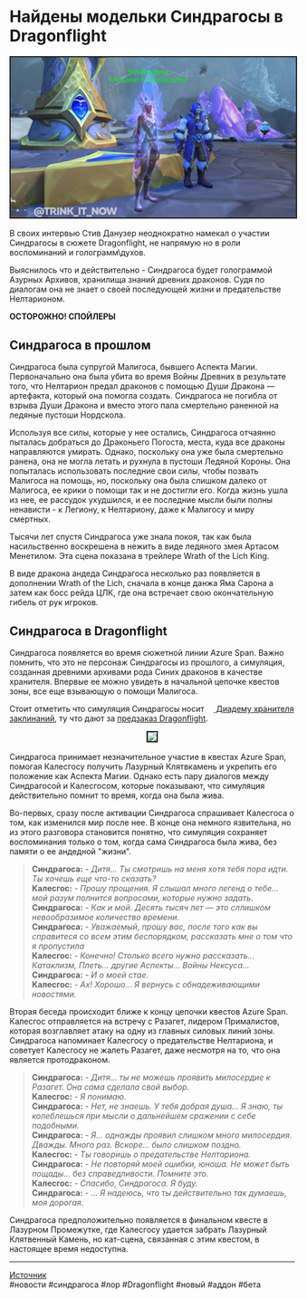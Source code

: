 # Найдены модельки Синдрагосы в Dragonflight

<center>
<img src=https://raw.githubusercontent.com/MagicalCow/TrinkIT-News/main/Sources/Assets/WH327726/WH327726-01.jpg float=center border=2>
</center>  

В своих интервью Стив Данузер неоднократно намекал о участии Синдрагосы в сюжете Dragonflight, не напрямую но в роли воспоминаний и голограмм\духов.

Выяснилось что и действительно - Синдрагоса будет голограммой Азурных Архивов, хранилища знаний древних драконов. Судя по диалогам она не знает о своей последующей жизни и предательстве Нелтарионом.

**ОСТОРОЖНО! СПОЙЛЕРЫ**

## Синдрагоса в прошлом
Синдрагоса была супругой Малигоса, бывшего Аспекта Магии. Первоначально она была убита во время Войны Древних в результате того, что Нелтарион предал драконов с помощью Души Дракона — артефакта, который она помогла создать. Синдрагоса не погибла от взрыва Души Дракона и вместо этого пала смертельно раненной на ледяные пустоши Нордскола.

Используя все силы, которые у нее остались, Синдрагоса отчаянно пыталась добраться до Драконьего Погоста, места, куда все драконы направляются умирать. Однако, поскольку она уже была смертельно ранена, она не могла летать и рухнула в пустоши Ледяной Короны. Она попыталась использовать последние свои силы, чтобы позвать Малигоса на помощь, но, поскольку она была слишком далеко от Малигоса, ее крики о помощи так и не достигли его. Когда жизнь ушла из нее, ее рассудок ухудшился, и ее последние мысли были полны ненависти - к Легиону, к Нелтариону, даже к Малигосу и миру смертных.

Тысячи лет спустя Синдрагоса уже знала покоя, так как была насильственно воскрешена в нежить в виде ледяного змея Артасом Менетилом. Эта сцена показана в трейлере Wrath of the Lich King.

В виде дракона андеда Синдрагоса несколько раз появляется в дополнении Wrath of the Lich, сначала в конце данжа Яма Сарона а затем как босс рейда ЦЛК, где она встречает свою окончательную гибель от рук игроков.

## Синдрагоса в Dragonflight
Синдрагоса появляется во время сюжетной линии Azure Span. Важно помнить, что это не персонаж Синдрагосы из прошлого, а симуляция, созданная древними архивами рода Синих драконов в качестве хранителя. Впервые ее можно увидеть в начальной цепочке квестов зоны, все еще взывающую о помощи Малигоса.

Стоит отметить что симуляция Синдрагосы носит <a href="https://ru.wowhead.com/item=193610"><img src="https://wow.zamimg.com/images/wow/icons/large/4546005.jpg" width="13" height="13"/> Диадему хранителя заклинаний</a>, ту что дают за [предзаказ Dragonflight](https://us.shop.battle.net/ru-ru/product/world-of-warcraft-dragonflight).  
<center>
<img src=https://wow.zamimg.com/uploads/screenshots/normal/1068023.jpg float=center border=2>
</center>  

Синдрагоса принимает незначительное участие в квестах Azure Span, помогая Калесгосу получить Лазурный Клятвкамень и укрепить его положение как Аспекта Магии. Однако есть пару диалогов между Синдрагосой и Калесгосом, которые показывают, что симуляция действительно помнит то время, когда она была жива.

Во-первых, сразу после активации Синдрагоса спрашивает Калесгоса о том, как изменился мир после нее. В конце она немного язвительна, но из этого разговора становится понятно, что симуляция сохраняет воспоминания только о том, когда сама Синдрагоса была жива, без памяти о ее андедной "жизни".

> **Синдрагоса:** *- Дитя... Ты смотришь на меня хотя тебя пора идти. Ты хочешь еще что-то сказать?*  
> **Калесгос:** *- Прошу прощения. Я слышал много легенд о тебе... мой разум полнится вопросами, которые нужно задать.*  
> **Синдрагоса:** *- Как и мой. Десять тысяч лет — это сллишком невообразимое количество времени.*  
> **Синдрагоса:** *- Уважаемый, прошу вас, после того как вы справитеся со всем этим беспорядком, рассказать мне о том что я пропустила*  
> **Калесгос:** *- Конечно! Столько всего нужно рассказать... Катаклизм, Плеть... другие Аспекты... Войны Нексуса...*  
> **Синдрагоса:** *- И о моей стае.*  
> **Калесгос:** *- Ах! Хорошо... Я вернусь с обнадеживающими новостями.*  

Вторая беседа происходит ближе к концу цепочки квестов Azure Span. Калесгос отправляется на встречу с Разагет, лидером Прималистов, которая возглавляет атаку на одну из главных силовых линий зоны. Синдрагоса напоминает Калесгосу о предательстве Нелтариона, и советует Калесгосу не жалеть Разагет, даже несмотря на то, что она является протодраконом.

> **Синдрагоса:** *- Дитя... ты не можешь проявить милосердие к Разагет. Она сама сделала свой выбор.*  
> **Калесгос:** *- Я понимаю.*  
> **Синдрагоса:** *- Нет, не знаешь. У тебя добрая душа... Я знаю, ты колеблешься при мысли о дальнейшем сражении с себе подобными.*  
> **Синдрагоса:** *- Я... однажды проявил слишком много милосердия. Дважды. Много раз. Вскоре... было слишком поздно.*  
> **Калесгос:** *- Ты говоришь о предательстве Нелтариона.*  
> **Синдрагоса:** *- Не повторяй моей ошибки, юноша. Не может быть пощады... без справедливости. Помните это.*  
> **Калесгос:** *- Спасибо, Синдрагоса. Я буду.*  
> **Синдрагоса:** *- ... Я надеюсь, что ты действительно так думаешь, моя дорогая.*  

Синдрагоса предположительно появляется в финальном квесте в Лазурном Промежутке, где Калесгосу удается забрать Лазурный Клятвенный Камень, но кат-сцена, связанная с этим квестом, в настоящее время недоступна.

---
[Источник](https://www.wowhead.com/news/327726)  
#новости #синдрагоса #лор #Dragonflight #новый #аддон #бета